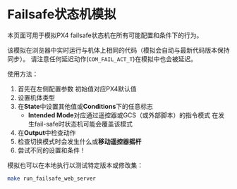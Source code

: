 # Failsafe状态机模拟

<Badge type="tip" text="PX4 v1.14" />

本页面可用于模拟PX4 failsafe状态机在所有可能配置和条件下的行为。

该模拟在浏览器中实时运行与机体上相同的代码（模拟会自动与最新代码版本保持同步）。
请注意任何延迟动作(`COM_FAIL_ACT_T`)在模拟中也会被延迟。

使用方法：

1. 首先在左侧配置参数
   初始值对应PX4默认值
2. 设置机体类型
3. 在**State**中设置其他值或**Conditions**下的任意标志
   - **Intended Mode**对应通过遥控器或GCS（或外部脚本）的指令模式
     在发生fail-safe时状态机可能会覆盖该模式
4. 在**Output**中检查动作
5. 检查切换模式时会发生什么或**移动遥控器摇杆**
6. 尝试不同的设置和条件！

模拟也可以在本地执行以测试特定版本或修改集：

```sh
make run_failsafe_web_server
```

<iframe :src="withBase('/config/failsafe/index.html')" frameborder="0" height="1400px" style="text-align: center; margin-left: -20px; margin-right: -230px;" width="1200"></iframe>

<script setup>
import { withBase } from 'vitepress';
</script>